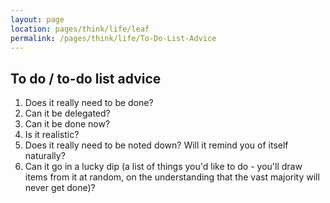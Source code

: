 ```yaml
---
layout: page
location: pages/think/life/leaf
permalink: /pages/think/life/To-Do-List-Advice
---
```


## To do / to-do list advice

1. Does it really need to be done?
2. Can it be delegated?
3. Can it be done now?
4. Is it realistic?
4. Does it really need to be noted down? Will it remind you of itself naturally? 
5. Can it go in a lucky dip (a list of things you'd like to do - you'll draw items from it at random, on the understanding that the vast majority will never get done)?